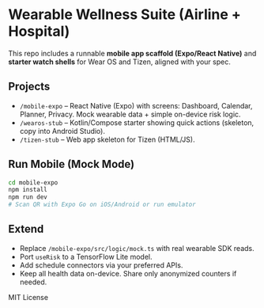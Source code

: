 # Wearable Wellness Suite (Airline + Hospital)

This repo includes a runnable **mobile app scaffold (Expo/React Native)** and **starter watch shells** for Wear OS and Tizen, aligned with your spec.

## Projects
- `/mobile-expo` – React Native (Expo) with screens: Dashboard, Calendar, Planner, Privacy. Mock wearable data + simple on-device risk logic.
- `/wearos-stub` – Kotlin/Compose starter showing quick actions (skeleton, copy into Android Studio).
- `/tizen-stub` – Web app skeleton for Tizen (HTML/JS).

## Run Mobile (Mock Mode)
```bash
cd mobile-expo
npm install
npm run dev
# Scan QR with Expo Go on iOS/Android or run emulator
```

## Extend
- Replace `/mobile-expo/src/logic/mock.ts` with real wearable SDK reads.
- Port `useRisk` to a TensorFlow Lite model.
- Add schedule connectors via your preferred APIs.
- Keep all health data on-device. Share only anonymized counters if needed.

MIT License
